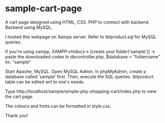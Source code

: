 # sample-cart-page
A cart page designed using HTML, CSS.
PHP to connect with backend.
Backend using MySQL.

I hosted this webpage on Xampp server.
Refer to tblproduct.sql for MySQL queries.

If you're using xampp,
XAMPP->htdocs-> [create your folder('sample')] -> paste the downloaded codes
In dbcontroller.php, $database = "foldername" ex: "sample"

Start Apache, MySQL.
Open MySQL Admin.
In phpMyAdmin, create a database called 'sample' first.
Then, execute the SQL queries.
tblproduct table can be edited wrt to one's needs.

Type http://localhost/sample/simple-php-shopping-cart/index.php to view the cart page.

The colours and fonts can be formatted in style.css.

Thank you!
